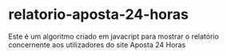 # relatorio-aposta-24-horas
Este é um algoritmo criado em javacript para mostrar o relatório concernente aos utilizadores do site Aposta 24 Horas
